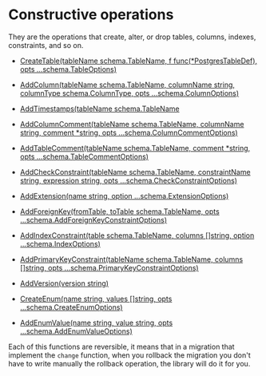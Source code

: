 # Constructive operations

They are the operations that create, alter, or drop tables, columns, indexes, constraints, and so on.

- [CreateTable(tableName schema.TableName, f func(*PostgresTableDef), opts ...schema.TableOptions)](https://pkg.go.dev/github.com/alexisvisco/amigo/pkg/schema/pg#Schema.CreateTable)

- [AddColumn(tableName schema.TableName, columnName string, columnType schema.ColumnType, opts ...schema.ColumnOptions)](https://pkg.go.dev/github.com/alexisvisco/amigo/pkg/schema/pg#Schema.AddColumn)

- [AddTimestamps(tableName schema.TableName](https://pkg.go.dev/github.com/alexisvisco/amigo/pkg/schema/pg#Schema.AddTimestamps)

- [AddColumnComment(tableName schema.TableName, columnName string, comment *string, opts ...schema.ColumnCommentOptions)](https://pkg.go.dev/github.com/alexisvisco/amigo/pkg/schema/pg#Schema.AddColumnComment)

- [AddTableComment(tableName schema.TableName, comment *string, opts ...schema.TableCommentOptions)](https://pkg.go.dev/github.com/alexisvisco/amigo/pkg/schema/pg#Schema.AddTableComment) 

- [AddCheckConstraint(tableName schema.TableName, constraintName string, expression string, opts ...schema.CheckConstraintOptions)](https://pkg.go.dev/github.com/alexisvisco/amigo/pkg/schema/pg#Schema.AddCheckConstraint)

- [AddExtension(name string, option ...schema.ExtensionOptions)](https://pkg.go.dev/github.com/alexisvisco/amigo/pkg/schema/pg#Schema.AddExtension)

- [AddForeignKey(fromTable, toTable schema.TableName, opts ...schema.AddForeignKeyConstraintOptions)](https://pkg.go.dev/github.com/alexisvisco/amigo/pkg/schema/pg#Schema.AddForeignKeyConstraint)

- [AddIndexConstraint(table schema.TableName, columns []string, option ...schema.IndexOptions)](https://pkg.go.dev/github.com/alexisvisco/amigo/pkg/schema/pg#Schema.AddIndexConstraint)

- [AddPrimaryKeyConstraint(tableName schema.TableName, columns []string, opts ...schema.PrimaryKeyConstraintOptions)](https://pkg.go.dev/github.com/alexisvisco/amigo/pkg/schema/pg#Schema.AddPrimaryKeyConstraint)

- [AddVersion(version string)](https://pkg.go.dev/github.com/alexisvisco/amigo/pkg/schema/base#Schema.AddVersion)

- [CreateEnum(name string, values []string, opts ...schema.CreateEnumOptions)](https://pkg.go.dev/github.com/alexisvisco/amigo/pkg/schema/pg#Schema.CreateEnum)

- [AddEnumValue(name string, value string, opts ...schema.AddEnumValueOptions)](https://pkg.go.dev/github.com/alexisvisco/amigo/pkg/schema/pg#Schema.AddEnumValue) 

Each of this functions are reversible, it means that in a migration that implement the `change` function, when you
rollback the migration you don't have to write manually the rollback operation, the library will do it for you.

